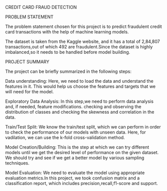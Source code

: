 CREDIT CARD FRAUD DETECTION

PROBLEM STATEMENT

The problem statement chosen for this project is to predict fraudulent credit card transactions with the help of machine learning models.

The dataset is taken from the Kaggle website, and it has a total of 2,84,807 transactions,out of which 492 are fraudulent.Since the dataset is highly imbalanced,so it needs to be handled before model building.

PROJECT SUMMARY

The project can be briefly summarized in the following steps:

Data understanding: Here, we need to load the data and understand the features in it. This would help us choose the features and targets that we will need for the model.

Exploratory Data Analysis: In this step,we need to perform data analysis and, if needed, feature modifications. checking and observing the distribution of classes and checking the skewness and correlation in the data.

Train/Test Split: We know the train/test split, which we can perform in order to check the performance of our models with unseen data. Here, for vadilation, we can use the k-fold cross-validation method.

Model Creation/Building: This is the step at which we can try different models until we get the desired level of performance on the given dataset. We should try and see if we get a better model by various sampling techniques.

Model Evaluation: We need to evaluate the model using appropriate evaluation metrics.In this project, we took confusion matrix and a classification report, which includes precision,recall,f1-score and support.
